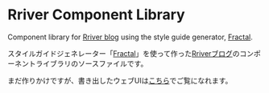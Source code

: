# Rriver Component Library
Component library for [Rriver blog](http://parashuto.com/rriver) using the style guide generator, [Fractal](http://fractal.build).

スタイルガイドジェネレーター「[Fractal](http://fractal.build)」を使って作った[Rriverブログ](http://parashuto.com/rriver)のコンポーネントライブラリのソースファイルです。

まだ作りかけですが、書き出したウェブUIは[こちら](http://parashuto.com/rriver/Library)でご覧になれます。
